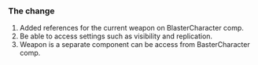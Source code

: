 ### The change
1. Added references for the current weapon on BlasterCharacter comp.
2. Be able to access settings such as visibility and replication.
3. Weapon is a separate component can be access from BasterCharacter comp.
